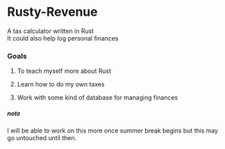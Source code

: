 # Rusty-Revenue

A tax calculator written in Rust  
It could also help log personal finances

### Goals

1. To teach myself more about Rust

2. Learn how to do my own taxes

3. Work with some kind of database for managing finances
##### note
I will be able to work on this more once summer break begins but this may go untouched until then.
